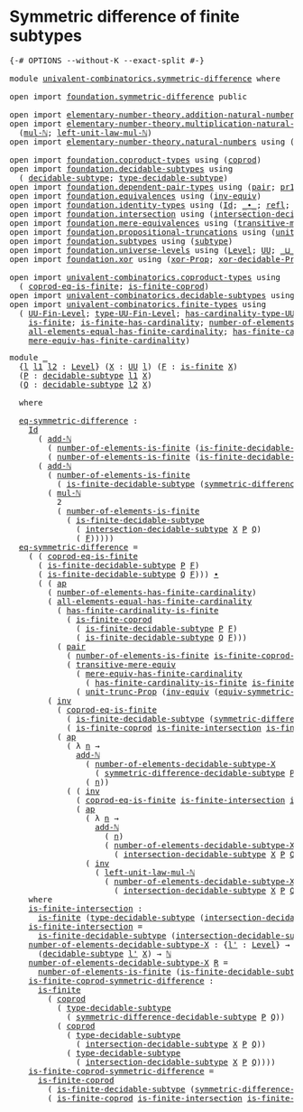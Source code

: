 # Symmetric difference of finite subtypes

<pre class="Agda"><a id="52" class="Symbol">{-#</a> <a id="56" class="Keyword">OPTIONS</a> <a id="64" class="Pragma">--without-K</a> <a id="76" class="Pragma">--exact-split</a> <a id="90" class="Symbol">#-}</a>

<a id="95" class="Keyword">module</a> <a id="102" href="univalent-combinatorics.symmetric-difference.html" class="Module">univalent-combinatorics.symmetric-difference</a> <a id="147" class="Keyword">where</a>

<a id="154" class="Keyword">open</a> <a id="159" class="Keyword">import</a> <a id="166" href="foundation.symmetric-difference.html" class="Module">foundation.symmetric-difference</a> <a id="198" class="Keyword">public</a>

<a id="206" class="Keyword">open</a> <a id="211" class="Keyword">import</a> <a id="218" href="elementary-number-theory.addition-natural-numbers.html" class="Module">elementary-number-theory.addition-natural-numbers</a> <a id="268" class="Keyword">using</a> <a id="274" class="Symbol">(</a><a id="275" href="elementary-number-theory.addition-natural-numbers.html#1160" class="Function">add-ℕ</a><a id="280" class="Symbol">)</a>
<a id="282" class="Keyword">open</a> <a id="287" class="Keyword">import</a> <a id="294" href="elementary-number-theory.multiplication-natural-numbers.html" class="Module">elementary-number-theory.multiplication-natural-numbers</a> <a id="350" class="Keyword">using</a>
  <a id="358" class="Symbol">(</a><a id="359" href="elementary-number-theory.multiplication-natural-numbers.html#1354" class="Function">mul-ℕ</a><a id="364" class="Symbol">;</a> <a id="366" href="elementary-number-theory.multiplication-natural-numbers.html#2279" class="Function">left-unit-law-mul-ℕ</a><a id="385" class="Symbol">)</a>
<a id="387" class="Keyword">open</a> <a id="392" class="Keyword">import</a> <a id="399" href="elementary-number-theory.natural-numbers.html" class="Module">elementary-number-theory.natural-numbers</a> <a id="440" class="Keyword">using</a> <a id="446" class="Symbol">(</a><a id="447" href="elementary-number-theory.natural-numbers.html#1444" class="Datatype">ℕ</a><a id="448" class="Symbol">)</a>

<a id="451" class="Keyword">open</a> <a id="456" class="Keyword">import</a> <a id="463" href="foundation.coproduct-types.html" class="Module">foundation.coproduct-types</a> <a id="490" class="Keyword">using</a> <a id="496" class="Symbol">(</a><a id="497" href="foundation.coproduct-types.html#1168" class="Datatype">coprod</a><a id="503" class="Symbol">)</a>
<a id="505" class="Keyword">open</a> <a id="510" class="Keyword">import</a> <a id="517" href="foundation.decidable-subtypes.html" class="Module">foundation.decidable-subtypes</a> <a id="547" class="Keyword">using</a>
  <a id="555" class="Symbol">(</a> <a id="557" href="foundation.decidable-subtypes.html#1705" class="Function">decidable-subtype</a><a id="574" class="Symbol">;</a> <a id="576" href="foundation.decidable-subtypes.html#2693" class="Function">type-decidable-subtype</a><a id="598" class="Symbol">)</a>
<a id="600" class="Keyword">open</a> <a id="605" class="Keyword">import</a> <a id="612" href="foundation.dependent-pair-types.html" class="Module">foundation.dependent-pair-types</a> <a id="644" class="Keyword">using</a> <a id="650" class="Symbol">(</a><a id="651" href="foundation-core.dependent-pair-types.html#575" class="InductiveConstructor">pair</a><a id="655" class="Symbol">;</a> <a id="657" href="foundation-core.dependent-pair-types.html#592" class="Field">pr1</a><a id="660" class="Symbol">;</a> <a id="662" href="foundation-core.dependent-pair-types.html#604" class="Field">pr2</a><a id="665" class="Symbol">)</a>
<a id="667" class="Keyword">open</a> <a id="672" class="Keyword">import</a> <a id="679" href="foundation.equivalences.html" class="Module">foundation.equivalences</a> <a id="703" class="Keyword">using</a> <a id="709" class="Symbol">(</a><a id="710" href="foundation-core.equivalences.html#5707" class="Function">inv-equiv</a><a id="719" class="Symbol">)</a>
<a id="721" class="Keyword">open</a> <a id="726" class="Keyword">import</a> <a id="733" href="foundation.identity-types.html" class="Module">foundation.identity-types</a> <a id="759" class="Keyword">using</a> <a id="765" class="Symbol">(</a><a id="766" href="foundation-core.identity-types.html#641" class="Datatype">Id</a><a id="768" class="Symbol">;</a> <a id="770" href="foundation-core.identity-types.html#1239" class="Function Operator">_∙_</a><a id="773" class="Symbol">;</a> <a id="775" href="foundation-core.identity-types.html#694" class="InductiveConstructor">refl</a><a id="779" class="Symbol">;</a> <a id="781" href="foundation-core.identity-types.html#2853" class="Function">ap</a><a id="783" class="Symbol">;</a> <a id="785" href="foundation-core.identity-types.html#4583" class="Function">tr</a><a id="787" class="Symbol">;</a> <a id="789" href="foundation-core.identity-types.html#1552" class="Function">inv</a><a id="792" class="Symbol">)</a>
<a id="794" class="Keyword">open</a> <a id="799" class="Keyword">import</a> <a id="806" href="foundation.intersection.html" class="Module">foundation.intersection</a> <a id="830" class="Keyword">using</a> <a id="836" class="Symbol">(</a><a id="837" href="foundation.intersection.html#703" class="Function">intersection-decidable-subtype</a><a id="867" class="Symbol">)</a>
<a id="869" class="Keyword">open</a> <a id="874" class="Keyword">import</a> <a id="881" href="foundation.mere-equivalences.html" class="Module">foundation.mere-equivalences</a> <a id="910" class="Keyword">using</a> <a id="916" class="Symbol">(</a><a id="917" href="foundation.mere-equivalences.html#2248" class="Function">transitive-mere-equiv</a><a id="938" class="Symbol">)</a>
<a id="940" class="Keyword">open</a> <a id="945" class="Keyword">import</a> <a id="952" href="foundation.propositional-truncations.html" class="Module">foundation.propositional-truncations</a> <a id="989" class="Keyword">using</a> <a id="995" class="Symbol">(</a><a id="996" href="foundation.propositional-truncations.html#2096" class="Function">unit-trunc-Prop</a><a id="1011" class="Symbol">)</a>
<a id="1013" class="Keyword">open</a> <a id="1018" class="Keyword">import</a> <a id="1025" href="foundation.subtypes.html" class="Module">foundation.subtypes</a> <a id="1045" class="Keyword">using</a> <a id="1051" class="Symbol">(</a><a id="1052" href="foundation-core.subtypes.html#2197" class="Function">subtype</a><a id="1059" class="Symbol">)</a>
<a id="1061" class="Keyword">open</a> <a id="1066" class="Keyword">import</a> <a id="1073" href="foundation.universe-levels.html" class="Module">foundation.universe-levels</a> <a id="1100" class="Keyword">using</a> <a id="1106" class="Symbol">(</a><a id="1107" href="Agda.Primitive.html#597" class="Postulate">Level</a><a id="1112" class="Symbol">;</a> <a id="1114" href="foundation-core.universe-levels.html#222" class="Primitive">UU</a><a id="1116" class="Symbol">;</a> <a id="1118" href="Agda.Primitive.html#810" class="Primitive Operator">_⊔_</a><a id="1121" class="Symbol">)</a>
<a id="1123" class="Keyword">open</a> <a id="1128" class="Keyword">import</a> <a id="1135" href="foundation.xor.html" class="Module">foundation.xor</a> <a id="1150" class="Keyword">using</a> <a id="1156" class="Symbol">(</a><a id="1157" href="foundation.xor.html#3346" class="Function">xor-Prop</a><a id="1165" class="Symbol">;</a> <a id="1167" href="foundation.xor.html#12425" class="Function">xor-decidable-Prop</a><a id="1185" class="Symbol">)</a>

<a id="1188" class="Keyword">open</a> <a id="1193" class="Keyword">import</a> <a id="1200" href="univalent-combinatorics.coproduct-types.html" class="Module">univalent-combinatorics.coproduct-types</a> <a id="1240" class="Keyword">using</a>
  <a id="1248" class="Symbol">(</a> <a id="1250" href="univalent-combinatorics.coproduct-types.html#6727" class="Function">coprod-eq-is-finite</a><a id="1269" class="Symbol">;</a> <a id="1271" href="univalent-combinatorics.coproduct-types.html#5036" class="Function">is-finite-coprod</a><a id="1287" class="Symbol">)</a>
<a id="1289" class="Keyword">open</a> <a id="1294" class="Keyword">import</a> <a id="1301" href="univalent-combinatorics.decidable-subtypes.html" class="Module">univalent-combinatorics.decidable-subtypes</a> <a id="1344" class="Keyword">using</a> <a id="1350" class="Symbol">(</a> <a id="1352" href="univalent-combinatorics.decidable-subtypes.html#867" class="Function">is-finite-decidable-subtype</a><a id="1379" class="Symbol">)</a>
<a id="1381" class="Keyword">open</a> <a id="1386" class="Keyword">import</a> <a id="1393" href="univalent-combinatorics.finite-types.html" class="Module">univalent-combinatorics.finite-types</a> <a id="1430" class="Keyword">using</a>
  <a id="1438" class="Symbol">(</a> <a id="1440" href="univalent-combinatorics.finite-types.html#5153" class="Function">UU-Fin-Level</a><a id="1452" class="Symbol">;</a> <a id="1454" href="univalent-combinatorics.finite-types.html#5248" class="Function">type-UU-Fin-Level</a><a id="1471" class="Symbol">;</a> <a id="1473" href="univalent-combinatorics.finite-types.html#5354" class="Function">has-cardinality-type-UU-Fin-Level</a><a id="1506" class="Symbol">;</a> <a id="1508" href="univalent-combinatorics.finite-types.html#13497" class="Function">number-of-elements-is-finite</a><a id="1536" class="Symbol">;</a>
    <a id="1542" href="univalent-combinatorics.finite-types.html#4248" class="Function">is-finite</a><a id="1551" class="Symbol">;</a> <a id="1553" href="univalent-combinatorics.finite-types.html#12874" class="Function">is-finite-has-cardinality</a><a id="1578" class="Symbol">;</a> <a id="1580" href="univalent-combinatorics.finite-types.html#6046" class="Function">number-of-elements-has-finite-cardinality</a><a id="1621" class="Symbol">;</a>
    <a id="1627" href="univalent-combinatorics.finite-types.html#11529" class="Function">all-elements-equal-has-finite-cardinality</a><a id="1668" class="Symbol">;</a> <a id="1670" href="univalent-combinatorics.finite-types.html#13260" class="Function">has-finite-cardinality-is-finite</a><a id="1702" class="Symbol">;</a>
    <a id="1708" href="univalent-combinatorics.finite-types.html#6206" class="Function">mere-equiv-has-finite-cardinality</a><a id="1741" class="Symbol">)</a>
</pre>
<pre class="Agda"><a id="1756" class="Keyword">module</a> <a id="1763" href="univalent-combinatorics.symmetric-difference.html#1763" class="Module">_</a>
  <a id="1767" class="Symbol">{</a><a id="1768" href="univalent-combinatorics.symmetric-difference.html#1768" class="Bound">l</a> <a id="1770" href="univalent-combinatorics.symmetric-difference.html#1770" class="Bound">l1</a> <a id="1773" href="univalent-combinatorics.symmetric-difference.html#1773" class="Bound">l2</a> <a id="1776" class="Symbol">:</a> <a id="1778" href="Agda.Primitive.html#597" class="Postulate">Level</a><a id="1783" class="Symbol">}</a> <a id="1785" class="Symbol">(</a><a id="1786" href="univalent-combinatorics.symmetric-difference.html#1786" class="Bound">X</a> <a id="1788" class="Symbol">:</a> <a id="1790" href="foundation-core.universe-levels.html#222" class="Primitive">UU</a> <a id="1793" href="univalent-combinatorics.symmetric-difference.html#1768" class="Bound">l</a><a id="1794" class="Symbol">)</a> <a id="1796" class="Symbol">(</a><a id="1797" href="univalent-combinatorics.symmetric-difference.html#1797" class="Bound">F</a> <a id="1799" class="Symbol">:</a> <a id="1801" href="univalent-combinatorics.finite-types.html#4248" class="Function">is-finite</a> <a id="1811" href="univalent-combinatorics.symmetric-difference.html#1786" class="Bound">X</a><a id="1812" class="Symbol">)</a>
  <a id="1816" class="Symbol">(</a><a id="1817" href="univalent-combinatorics.symmetric-difference.html#1817" class="Bound">P</a> <a id="1819" class="Symbol">:</a> <a id="1821" href="foundation.decidable-subtypes.html#1705" class="Function">decidable-subtype</a> <a id="1839" href="univalent-combinatorics.symmetric-difference.html#1770" class="Bound">l1</a> <a id="1842" href="univalent-combinatorics.symmetric-difference.html#1786" class="Bound">X</a><a id="1843" class="Symbol">)</a>
  <a id="1847" class="Symbol">(</a><a id="1848" href="univalent-combinatorics.symmetric-difference.html#1848" class="Bound">Q</a> <a id="1850" class="Symbol">:</a> <a id="1852" href="foundation.decidable-subtypes.html#1705" class="Function">decidable-subtype</a> <a id="1870" href="univalent-combinatorics.symmetric-difference.html#1773" class="Bound">l2</a> <a id="1873" href="univalent-combinatorics.symmetric-difference.html#1786" class="Bound">X</a><a id="1874" class="Symbol">)</a>
  
  <a id="1881" class="Keyword">where</a>

  <a id="1890" href="univalent-combinatorics.symmetric-difference.html#1890" class="Function">eq-symmetric-difference</a> <a id="1914" class="Symbol">:</a>
    <a id="1920" href="foundation-core.identity-types.html#641" class="Datatype">Id</a>
      <a id="1929" class="Symbol">(</a> <a id="1931" href="elementary-number-theory.addition-natural-numbers.html#1160" class="Function">add-ℕ</a>
        <a id="1945" class="Symbol">(</a> <a id="1947" href="univalent-combinatorics.finite-types.html#13497" class="Function">number-of-elements-is-finite</a> <a id="1976" class="Symbol">(</a><a id="1977" href="univalent-combinatorics.decidable-subtypes.html#867" class="Function">is-finite-decidable-subtype</a> <a id="2005" href="univalent-combinatorics.symmetric-difference.html#1817" class="Bound">P</a> <a id="2007" href="univalent-combinatorics.symmetric-difference.html#1797" class="Bound">F</a><a id="2008" class="Symbol">))</a>        
        <a id="2027" class="Symbol">(</a> <a id="2029" href="univalent-combinatorics.finite-types.html#13497" class="Function">number-of-elements-is-finite</a> <a id="2058" class="Symbol">(</a><a id="2059" href="univalent-combinatorics.decidable-subtypes.html#867" class="Function">is-finite-decidable-subtype</a> <a id="2087" href="univalent-combinatorics.symmetric-difference.html#1848" class="Bound">Q</a> <a id="2089" href="univalent-combinatorics.symmetric-difference.html#1797" class="Bound">F</a><a id="2090" class="Symbol">)))</a>
      <a id="2100" class="Symbol">(</a> <a id="2102" href="elementary-number-theory.addition-natural-numbers.html#1160" class="Function">add-ℕ</a>
        <a id="2116" class="Symbol">(</a> <a id="2118" href="univalent-combinatorics.finite-types.html#13497" class="Function">number-of-elements-is-finite</a>
          <a id="2157" class="Symbol">(</a> <a id="2159" href="univalent-combinatorics.decidable-subtypes.html#867" class="Function">is-finite-decidable-subtype</a> <a id="2187" class="Symbol">(</a><a id="2188" href="foundation.symmetric-difference.html#1440" class="Function">symmetric-difference-decidable-subtype</a> <a id="2227" href="univalent-combinatorics.symmetric-difference.html#1817" class="Bound">P</a> <a id="2229" href="univalent-combinatorics.symmetric-difference.html#1848" class="Bound">Q</a><a id="2230" class="Symbol">)</a> <a id="2232" href="univalent-combinatorics.symmetric-difference.html#1797" class="Bound">F</a><a id="2233" class="Symbol">))</a>
        <a id="2244" class="Symbol">(</a> <a id="2246" href="elementary-number-theory.multiplication-natural-numbers.html#1354" class="Function">mul-ℕ</a>
          <a id="2262" class="Number">2</a>
          <a id="2274" class="Symbol">(</a> <a id="2276" href="univalent-combinatorics.finite-types.html#13497" class="Function">number-of-elements-is-finite</a>
            <a id="2317" class="Symbol">(</a> <a id="2319" href="univalent-combinatorics.decidable-subtypes.html#867" class="Function">is-finite-decidable-subtype</a>
              <a id="2361" class="Symbol">(</a> <a id="2363" href="foundation.intersection.html#703" class="Function">intersection-decidable-subtype</a> <a id="2394" href="univalent-combinatorics.symmetric-difference.html#1786" class="Bound">X</a> <a id="2396" href="univalent-combinatorics.symmetric-difference.html#1817" class="Bound">P</a> <a id="2398" href="univalent-combinatorics.symmetric-difference.html#1848" class="Bound">Q</a><a id="2399" class="Symbol">)</a>
              <a id="2415" class="Symbol">(</a> <a id="2417" href="univalent-combinatorics.symmetric-difference.html#1797" class="Bound">F</a><a id="2418" class="Symbol">)))))</a>
  <a id="2426" href="univalent-combinatorics.symmetric-difference.html#1890" class="Function">eq-symmetric-difference</a> <a id="2450" class="Symbol">=</a>
    <a id="2456" class="Symbol">(</a> <a id="2458" class="Symbol">(</a> <a id="2460" href="univalent-combinatorics.coproduct-types.html#6727" class="Function">coprod-eq-is-finite</a>
      <a id="2486" class="Symbol">(</a> <a id="2488" href="univalent-combinatorics.decidable-subtypes.html#867" class="Function">is-finite-decidable-subtype</a> <a id="2516" href="univalent-combinatorics.symmetric-difference.html#1817" class="Bound">P</a> <a id="2518" href="univalent-combinatorics.symmetric-difference.html#1797" class="Bound">F</a><a id="2519" class="Symbol">)</a>
      <a id="2527" class="Symbol">(</a> <a id="2529" href="univalent-combinatorics.decidable-subtypes.html#867" class="Function">is-finite-decidable-subtype</a> <a id="2557" href="univalent-combinatorics.symmetric-difference.html#1848" class="Bound">Q</a> <a id="2559" href="univalent-combinatorics.symmetric-difference.html#1797" class="Bound">F</a><a id="2560" class="Symbol">)))</a> <a id="2564" href="foundation-core.identity-types.html#1239" class="Function Operator">∙</a>
      <a id="2572" class="Symbol">(</a> <a id="2574" class="Symbol">(</a> <a id="2576" href="foundation-core.identity-types.html#2853" class="Function">ap</a>
        <a id="2587" class="Symbol">(</a> <a id="2589" href="univalent-combinatorics.finite-types.html#6046" class="Function">number-of-elements-has-finite-cardinality</a><a id="2630" class="Symbol">)</a>
        <a id="2640" class="Symbol">(</a> <a id="2642" href="univalent-combinatorics.finite-types.html#11529" class="Function">all-elements-equal-has-finite-cardinality</a>
          <a id="2694" class="Symbol">(</a> <a id="2696" href="univalent-combinatorics.finite-types.html#13260" class="Function">has-finite-cardinality-is-finite</a>
            <a id="2741" class="Symbol">(</a> <a id="2743" href="univalent-combinatorics.coproduct-types.html#5036" class="Function">is-finite-coprod</a>
              <a id="2774" class="Symbol">(</a> <a id="2776" href="univalent-combinatorics.decidable-subtypes.html#867" class="Function">is-finite-decidable-subtype</a> <a id="2804" href="univalent-combinatorics.symmetric-difference.html#1817" class="Bound">P</a> <a id="2806" href="univalent-combinatorics.symmetric-difference.html#1797" class="Bound">F</a><a id="2807" class="Symbol">)</a>
              <a id="2823" class="Symbol">(</a> <a id="2825" href="univalent-combinatorics.decidable-subtypes.html#867" class="Function">is-finite-decidable-subtype</a> <a id="2853" href="univalent-combinatorics.symmetric-difference.html#1848" class="Bound">Q</a> <a id="2855" href="univalent-combinatorics.symmetric-difference.html#1797" class="Bound">F</a><a id="2856" class="Symbol">)))</a>
          <a id="2870" class="Symbol">(</a> <a id="2872" href="foundation-core.dependent-pair-types.html#575" class="InductiveConstructor">pair</a>
            <a id="2889" class="Symbol">(</a> <a id="2891" href="univalent-combinatorics.finite-types.html#13497" class="Function">number-of-elements-is-finite</a> <a id="2920" href="univalent-combinatorics.symmetric-difference.html#4590" class="Function">is-finite-coprod-symmetric-difference</a><a id="2957" class="Symbol">)</a>
            <a id="2971" class="Symbol">(</a> <a id="2973" href="foundation.mere-equivalences.html#2248" class="Function">transitive-mere-equiv</a>
              <a id="3009" class="Symbol">(</a> <a id="3011" href="univalent-combinatorics.finite-types.html#6206" class="Function">mere-equiv-has-finite-cardinality</a>
                <a id="3061" class="Symbol">(</a> <a id="3063" href="univalent-combinatorics.finite-types.html#13260" class="Function">has-finite-cardinality-is-finite</a> <a id="3096" href="univalent-combinatorics.symmetric-difference.html#4590" class="Function">is-finite-coprod-symmetric-difference</a><a id="3133" class="Symbol">))</a>
              <a id="3150" class="Symbol">(</a> <a id="3152" href="foundation.propositional-truncations.html#2096" class="Function">unit-trunc-Prop</a> <a id="3168" class="Symbol">(</a><a id="3169" href="foundation-core.equivalences.html#5707" class="Function">inv-equiv</a> <a id="3179" class="Symbol">(</a><a id="3180" href="foundation.symmetric-difference.html#3135" class="Function">equiv-symmetric-difference</a> <a id="3207" href="univalent-combinatorics.symmetric-difference.html#1817" class="Bound">P</a> <a id="3209" href="univalent-combinatorics.symmetric-difference.html#1848" class="Bound">Q</a><a id="3210" class="Symbol">)))))))</a> <a id="3218" href="foundation-core.identity-types.html#1239" class="Function Operator">∙</a>
        <a id="3228" class="Symbol">(</a> <a id="3230" href="foundation-core.identity-types.html#1552" class="Function">inv</a>
          <a id="3244" class="Symbol">(</a> <a id="3246" href="univalent-combinatorics.coproduct-types.html#6727" class="Function">coprod-eq-is-finite</a>
            <a id="3278" class="Symbol">(</a> <a id="3280" href="univalent-combinatorics.decidable-subtypes.html#867" class="Function">is-finite-decidable-subtype</a> <a id="3308" class="Symbol">(</a><a id="3309" href="foundation.symmetric-difference.html#1440" class="Function">symmetric-difference-decidable-subtype</a> <a id="3348" href="univalent-combinatorics.symmetric-difference.html#1817" class="Bound">P</a> <a id="3350" href="univalent-combinatorics.symmetric-difference.html#1848" class="Bound">Q</a><a id="3351" class="Symbol">)</a> <a id="3353" href="univalent-combinatorics.symmetric-difference.html#1797" class="Bound">F</a><a id="3354" class="Symbol">)</a>
            <a id="3368" class="Symbol">(</a> <a id="3370" href="univalent-combinatorics.coproduct-types.html#5036" class="Function">is-finite-coprod</a> <a id="3387" href="univalent-combinatorics.symmetric-difference.html#4166" class="Function">is-finite-intersection</a> <a id="3410" href="univalent-combinatorics.symmetric-difference.html#4166" class="Function">is-finite-intersection</a><a id="3432" class="Symbol">))</a> <a id="3435" href="foundation-core.identity-types.html#1239" class="Function Operator">∙</a>
          <a id="3447" class="Symbol">(</a> <a id="3449" href="foundation-core.identity-types.html#2853" class="Function">ap</a>
            <a id="3464" class="Symbol">(</a> <a id="3466" class="Symbol">λ</a> <a id="3468" href="univalent-combinatorics.symmetric-difference.html#3468" class="Bound">n</a> <a id="3470" class="Symbol">→</a>
              <a id="3486" href="elementary-number-theory.addition-natural-numbers.html#1160" class="Function">add-ℕ</a>
                <a id="3508" class="Symbol">(</a> <a id="3510" href="univalent-combinatorics.symmetric-difference.html#4379" class="Function">number-of-elements-decidable-subtype-X</a>
                  <a id="3567" class="Symbol">(</a> <a id="3569" href="foundation.symmetric-difference.html#1440" class="Function">symmetric-difference-decidable-subtype</a> <a id="3608" href="univalent-combinatorics.symmetric-difference.html#1817" class="Bound">P</a> <a id="3610" href="univalent-combinatorics.symmetric-difference.html#1848" class="Bound">Q</a><a id="3611" class="Symbol">))</a>
                <a id="3630" class="Symbol">(</a> <a id="3632" href="univalent-combinatorics.symmetric-difference.html#3468" class="Bound">n</a><a id="3633" class="Symbol">))</a>
            <a id="3648" class="Symbol">(</a> <a id="3650" class="Symbol">(</a> <a id="3652" href="foundation-core.identity-types.html#1552" class="Function">inv</a>
              <a id="3670" class="Symbol">(</a> <a id="3672" href="univalent-combinatorics.coproduct-types.html#6727" class="Function">coprod-eq-is-finite</a> <a id="3692" href="univalent-combinatorics.symmetric-difference.html#4166" class="Function">is-finite-intersection</a> <a id="3715" href="univalent-combinatorics.symmetric-difference.html#4166" class="Function">is-finite-intersection</a><a id="3737" class="Symbol">))</a> <a id="3740" href="foundation-core.identity-types.html#1239" class="Function Operator">∙</a>
              <a id="3756" class="Symbol">(</a> <a id="3758" href="foundation-core.identity-types.html#2853" class="Function">ap</a>
                <a id="3777" class="Symbol">(</a> <a id="3779" class="Symbol">λ</a> <a id="3781" href="univalent-combinatorics.symmetric-difference.html#3781" class="Bound">n</a> <a id="3783" class="Symbol">→</a>
                  <a id="3803" href="elementary-number-theory.addition-natural-numbers.html#1160" class="Function">add-ℕ</a>
                    <a id="3829" class="Symbol">(</a> <a id="3831" href="univalent-combinatorics.symmetric-difference.html#3781" class="Bound">n</a><a id="3832" class="Symbol">)</a>
                    <a id="3854" class="Symbol">(</a> <a id="3856" href="univalent-combinatorics.symmetric-difference.html#4379" class="Function">number-of-elements-decidable-subtype-X</a>
                      <a id="3917" class="Symbol">(</a> <a id="3919" href="foundation.intersection.html#703" class="Function">intersection-decidable-subtype</a> <a id="3950" href="univalent-combinatorics.symmetric-difference.html#1786" class="Bound">X</a> <a id="3952" href="univalent-combinatorics.symmetric-difference.html#1817" class="Bound">P</a> <a id="3954" href="univalent-combinatorics.symmetric-difference.html#1848" class="Bound">Q</a><a id="3955" class="Symbol">)))</a>
                <a id="3975" class="Symbol">(</a> <a id="3977" href="foundation-core.identity-types.html#1552" class="Function">inv</a>
                  <a id="3999" class="Symbol">(</a> <a id="4001" href="elementary-number-theory.multiplication-natural-numbers.html#2279" class="Function">left-unit-law-mul-ℕ</a>
                    <a id="4041" class="Symbol">(</a> <a id="4043" href="univalent-combinatorics.symmetric-difference.html#4379" class="Function">number-of-elements-decidable-subtype-X</a>
                      <a id="4104" class="Symbol">(</a> <a id="4106" href="foundation.intersection.html#703" class="Function">intersection-decidable-subtype</a> <a id="4137" href="univalent-combinatorics.symmetric-difference.html#1786" class="Bound">X</a> <a id="4139" href="univalent-combinatorics.symmetric-difference.html#1817" class="Bound">P</a> <a id="4141" href="univalent-combinatorics.symmetric-difference.html#1848" class="Bound">Q</a><a id="4142" class="Symbol">)))))))))</a>
    <a id="4156" class="Keyword">where</a>
    <a id="4166" href="univalent-combinatorics.symmetric-difference.html#4166" class="Function">is-finite-intersection</a> <a id="4189" class="Symbol">:</a>
      <a id="4197" href="univalent-combinatorics.finite-types.html#4248" class="Function">is-finite</a> <a id="4207" class="Symbol">(</a><a id="4208" href="foundation.decidable-subtypes.html#2693" class="Function">type-decidable-subtype</a> <a id="4231" class="Symbol">(</a><a id="4232" href="foundation.intersection.html#703" class="Function">intersection-decidable-subtype</a> <a id="4263" href="univalent-combinatorics.symmetric-difference.html#1786" class="Bound">X</a> <a id="4265" href="univalent-combinatorics.symmetric-difference.html#1817" class="Bound">P</a> <a id="4267" href="univalent-combinatorics.symmetric-difference.html#1848" class="Bound">Q</a><a id="4268" class="Symbol">))</a>
    <a id="4275" href="univalent-combinatorics.symmetric-difference.html#4166" class="Function">is-finite-intersection</a> <a id="4298" class="Symbol">=</a>
      <a id="4306" href="univalent-combinatorics.decidable-subtypes.html#867" class="Function">is-finite-decidable-subtype</a> <a id="4334" class="Symbol">(</a><a id="4335" href="foundation.intersection.html#703" class="Function">intersection-decidable-subtype</a> <a id="4366" href="univalent-combinatorics.symmetric-difference.html#1786" class="Bound">X</a> <a id="4368" href="univalent-combinatorics.symmetric-difference.html#1817" class="Bound">P</a> <a id="4370" href="univalent-combinatorics.symmetric-difference.html#1848" class="Bound">Q</a><a id="4371" class="Symbol">)</a> <a id="4373" href="univalent-combinatorics.symmetric-difference.html#1797" class="Bound">F</a>
    <a id="4379" href="univalent-combinatorics.symmetric-difference.html#4379" class="Function">number-of-elements-decidable-subtype-X</a> <a id="4418" class="Symbol">:</a> <a id="4420" class="Symbol">{</a><a id="4421" href="univalent-combinatorics.symmetric-difference.html#4421" class="Bound">l&#39;</a> <a id="4424" class="Symbol">:</a> <a id="4426" href="Agda.Primitive.html#597" class="Postulate">Level</a><a id="4431" class="Symbol">}</a> <a id="4433" class="Symbol">→</a>
      <a id="4441" class="Symbol">(</a><a id="4442" href="foundation.decidable-subtypes.html#1705" class="Function">decidable-subtype</a> <a id="4460" href="univalent-combinatorics.symmetric-difference.html#4421" class="Bound">l&#39;</a> <a id="4463" href="univalent-combinatorics.symmetric-difference.html#1786" class="Bound">X</a><a id="4464" class="Symbol">)</a> <a id="4466" class="Symbol">→</a> <a id="4468" href="elementary-number-theory.natural-numbers.html#1444" class="Datatype">ℕ</a>
    <a id="4474" href="univalent-combinatorics.symmetric-difference.html#4379" class="Function">number-of-elements-decidable-subtype-X</a> <a id="4513" href="univalent-combinatorics.symmetric-difference.html#4513" class="Bound">R</a> <a id="4515" class="Symbol">=</a>
      <a id="4523" href="univalent-combinatorics.finite-types.html#13497" class="Function">number-of-elements-is-finite</a> <a id="4552" class="Symbol">(</a><a id="4553" href="univalent-combinatorics.decidable-subtypes.html#867" class="Function">is-finite-decidable-subtype</a> <a id="4581" href="univalent-combinatorics.symmetric-difference.html#4513" class="Bound">R</a> <a id="4583" href="univalent-combinatorics.symmetric-difference.html#1797" class="Bound">F</a><a id="4584" class="Symbol">)</a>
    <a id="4590" href="univalent-combinatorics.symmetric-difference.html#4590" class="Function">is-finite-coprod-symmetric-difference</a> <a id="4628" class="Symbol">:</a>
      <a id="4636" href="univalent-combinatorics.finite-types.html#4248" class="Function">is-finite</a>
        <a id="4654" class="Symbol">(</a> <a id="4656" href="foundation.coproduct-types.html#1168" class="Datatype">coprod</a>
          <a id="4673" class="Symbol">(</a> <a id="4675" href="foundation.decidable-subtypes.html#2693" class="Function">type-decidable-subtype</a>
            <a id="4710" class="Symbol">(</a> <a id="4712" href="foundation.symmetric-difference.html#1440" class="Function">symmetric-difference-decidable-subtype</a> <a id="4751" href="univalent-combinatorics.symmetric-difference.html#1817" class="Bound">P</a> <a id="4753" href="univalent-combinatorics.symmetric-difference.html#1848" class="Bound">Q</a><a id="4754" class="Symbol">))</a>
          <a id="4767" class="Symbol">(</a> <a id="4769" href="foundation.coproduct-types.html#1168" class="Datatype">coprod</a>
            <a id="4788" class="Symbol">(</a> <a id="4790" href="foundation.decidable-subtypes.html#2693" class="Function">type-decidable-subtype</a>
              <a id="4827" class="Symbol">(</a> <a id="4829" href="foundation.intersection.html#703" class="Function">intersection-decidable-subtype</a> <a id="4860" href="univalent-combinatorics.symmetric-difference.html#1786" class="Bound">X</a> <a id="4862" href="univalent-combinatorics.symmetric-difference.html#1817" class="Bound">P</a> <a id="4864" href="univalent-combinatorics.symmetric-difference.html#1848" class="Bound">Q</a><a id="4865" class="Symbol">))</a>
            <a id="4880" class="Symbol">(</a> <a id="4882" href="foundation.decidable-subtypes.html#2693" class="Function">type-decidable-subtype</a>
              <a id="4919" class="Symbol">(</a> <a id="4921" href="foundation.intersection.html#703" class="Function">intersection-decidable-subtype</a> <a id="4952" href="univalent-combinatorics.symmetric-difference.html#1786" class="Bound">X</a> <a id="4954" href="univalent-combinatorics.symmetric-difference.html#1817" class="Bound">P</a> <a id="4956" href="univalent-combinatorics.symmetric-difference.html#1848" class="Bound">Q</a><a id="4957" class="Symbol">))))</a>
    <a id="4966" href="univalent-combinatorics.symmetric-difference.html#4590" class="Function">is-finite-coprod-symmetric-difference</a> <a id="5004" class="Symbol">=</a>
      <a id="5012" href="univalent-combinatorics.coproduct-types.html#5036" class="Function">is-finite-coprod</a>
        <a id="5037" class="Symbol">(</a> <a id="5039" href="univalent-combinatorics.decidable-subtypes.html#867" class="Function">is-finite-decidable-subtype</a> <a id="5067" class="Symbol">(</a><a id="5068" href="foundation.symmetric-difference.html#1440" class="Function">symmetric-difference-decidable-subtype</a> <a id="5107" href="univalent-combinatorics.symmetric-difference.html#1817" class="Bound">P</a> <a id="5109" href="univalent-combinatorics.symmetric-difference.html#1848" class="Bound">Q</a><a id="5110" class="Symbol">)</a> <a id="5112" href="univalent-combinatorics.symmetric-difference.html#1797" class="Bound">F</a><a id="5113" class="Symbol">)</a>
        <a id="5123" class="Symbol">(</a> <a id="5125" href="univalent-combinatorics.coproduct-types.html#5036" class="Function">is-finite-coprod</a> <a id="5142" href="univalent-combinatorics.symmetric-difference.html#4166" class="Function">is-finite-intersection</a> <a id="5165" href="univalent-combinatorics.symmetric-difference.html#4166" class="Function">is-finite-intersection</a><a id="5187" class="Symbol">)</a>
</pre>